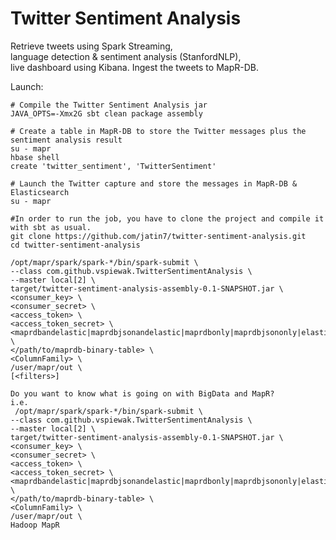 Twitter Sentiment Analysis
==========================

Retrieve tweets using Spark Streaming,    
language detection & sentiment analysis (StanfordNLP),    
live dashboard using Kibana.
Ingest the tweets to MapR-DB.

Launch:

    # Compile the Twitter Sentiment Analysis jar
    JAVA_OPTS=-Xmx2G sbt clean package assembly

    # Create a table in MapR-DB to store the Twitter messages plus the sentiment analysis result
    su - mapr
    hbase shell
    create 'twitter_sentiment', 'TwitterSentiment'

    # Launch the Twitter capture and store the messages in MapR-DB & Elasticsearch
    su - mapr

    #In order to run the job, you have to clone the project and compile it with sbt as usual.
    git clone https://github.com/jatin7/twitter-sentiment-analysis.git
    cd twitter-sentiment-analysis

    /opt/mapr/spark/spark-*/bin/spark-submit \
    --class com.github.vspiewak.TwitterSentimentAnalysis \
    --master local[2] \
    target/twitter-sentiment-analysis-assembly-0.1-SNAPSHOT.jar \
    <consumer_key> \
    <consumer_secret> \
    <access_token> \
    <access_token_secret> \
    <maprdbandelastic|maprdbjsonandelastic|maprdbonly|maprdbjsononly|elasticonly> \
    </path/to/maprdb-binary-table> \
    <ColumnFamily> \
    /user/mapr/out \
    [<filters>]
    
    Do you want to know what is going on with BigData and MapR?
    i.e.
     /opt/mapr/spark/spark-*/bin/spark-submit \
    --class com.github.vspiewak.TwitterSentimentAnalysis \
    --master local[2] \
    target/twitter-sentiment-analysis-assembly-0.1-SNAPSHOT.jar \
    <consumer_key> \
    <consumer_secret> \
    <access_token> \
    <access_token_secret> \
    <maprdbandelastic|maprdbjsonandelastic|maprdbonly|maprdbjsononly|elasticonly> \
    </path/to/maprdb-binary-table> \
    <ColumnFamily> \
    /user/mapr/out \
    Hadoop MapR
